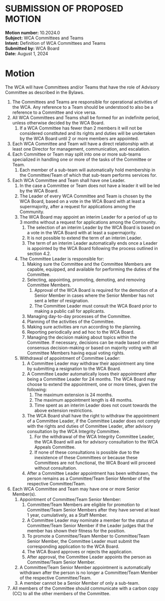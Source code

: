 # SUBMISSION OF PROPOSED MOTION

**Motion number:** 10.2024.0  
**Subject:** WCA Committees and Teams  
**Intent:** Definition of WCA Committees and Teams  
**Submitted by:** WCA Board  
**Date:** August 1, 2024

# Motion

The WCA will have Committees and/or Teams that have the role of Advisory Committee as described in the Bylaws.

1. The Committees and Teams are responsible for operational activities of the WCA. Any reference to a Team should be understood to also be a reference to a Committee and vice versa.
2. All WCA Committees and Teams shall be formed for an indefinite period, unless otherwise decided by the WCA Board.
   1. If a WCA Committee has fewer than 2 members it will not be considered constituted and its rights and duties will be undertaken by the WCA Board until 2 or more members are appointed. 
3. Each WCA Committee and Team will have a direct relationship with at least one Director for management, communication, and escalation.
4. Each Committee or Team may split into one or more sub-teams specialized in handling one or more of the tasks of the Committee or Team.
   1. Each member of a sub-team will automatically hold membership in the Committee/Team of which that sub-team performs services for.
5. Each WCA Committee and Team shall have one Leader.
   1. In the case a Committee or Team does not have a leader it will be led by the WCA Board.
   2. The Leader of every WCA Committee and Team is chosen by the WCA Board, based on a vote in the WCA Board with at least a supermajority, after a request for applications among the Community.
   3. The WCA Board may appoint an interim Leader for a period of up to 3 months without a request for applications among the Community.
         1. The selection of an interim Leader by the WCA Board is based on a vote in the WCA Board with at least a supermajority.
         2. It is not possible to extend the term of an interim Leader.
         3. The term of an interim Leader automatically ends once a Leader is appointed by the WCA Board following the process outlined in section 4.2.
   4. The Committee Leader is responsible for:
      1. Making sure the Committee and the Committee Members are capable, equipped, and available for performing the duties of the Committee.
      2. Selecting, appointing, promoting, demoting, and removing Committee Members.
         1. Approval of the WCA Board is required for the demotion of a Senior Member in cases where the Senior Member has not sent a letter of resignation.
         2. The Committee Leader must consult the WCA Board prior to making a public call for applicants. 
      3. Managing day-to-day processes of the Committee.
      4. Planning of the activities of the Committee.
      5. Making sure activities are run according to the planning.
      6. Reporting periodically and ad hoc to the WCA Board.
      7. Managing the decision making about topics within the Committee. If necessary, decisions can be made based on either consensus decision-making or based on majority voting with all Committee Members having equal voting rights.
   5. Withdrawal of appointment of Committee Leader:
      1. A Committee Leader may withdraw their appointment any time by submitting a resignation to the WCA Board.
      2. A Committee Leader automatically loses their appointment after being a Committee Leader for 24 months. The WCA Board may choose to extend the appointment, one or more times, given the following:
         1. The maximum extension is 24 months.
         2. The maximum appointment length is 48 months.
         3. Time spent as an interim Leader does not count towards the above extension restrictions. 
      3. The WCA Board shall have the right to withdraw the appointment of a Committee Leader, if the Committee Leader does not comply with the rights and duties of Committee Leader, after advisory consultation by the WCA Integrity Committee.
         1. For the withdrawal of the WCA Integrity Committee Leader, the WCA Board will ask for advisory consultation to the WCA Appeals Committee.
         2. If none of these consultations is possible due to the inexistence of these Committees or because these Committees are not functional, the WCA Board will proceed without consultation.
      4. After a Committee Leader appointment has been withdrawn, the person remains as a Committee/Team Senior Member of the respective Committee/Team.
6. Each WCA Committee and Team may have one or more Senior Member(s).
   1. Appointment of Committee/Team Senior Member:
      1. Committee/Team Members are eligible for promotion to Committee/Team Senior Members after they have served at least 1 year, cumulatively, as a Staff Member.
      2. A Committee Leader may nominate a member for the status of Committee/Team Senior Member if the Leader judges that the member has shown their fitness for the position.
      3. To promote a Committee/Team Member to Committee/Team Senior Member, the Committee Leader must submit the corresponding application to the WCA Board.
      4. The WCA Board approves or rejects the application.
      5. After approval, the Committee Leader appoints the person as Committee/Team Senior Member.
   2. A Committee/Team Senior Member appointment is automatically withdrawn after the person is no longer a Committee/Team Member of the respective Committee/Team.
   3. A member cannot be a Senior Member of only a sub-team.
7. All members of the Committee should communicate with a carbon copy (CC) to all the other members of the Committee.
